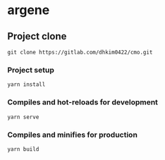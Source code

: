 # argene

## Project clone
```
git clone https://gitlab.com/dhkim0422/cmo.git
```

### Project setup
```
yarn install
```

### Compiles and hot-reloads for development
```
yarn serve
```

### Compiles and minifies for production
```
yarn build
```

